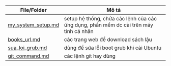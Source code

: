 |File/Folder|Mô tả|
|-|-|
|[my_system_setup.md](./my_system_setup.md)|setup hệ thống, chứa các lệnh của các ứng dụng, phần mềm dc cài trên máy tính cá nhân|
|[books_url.md](./books_url.md)|các trang web để download sách lậu|
|[sua_loi_grub.md](./sua_loi_grub.md)|dùng để sửa lỗi boot grub khi cài Ubuntu|
|[git_command.md](./git_command.md)|các lệnh git hay dùng|